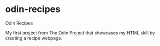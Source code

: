 # odin-recipes

Odin Recipes

My first project from The Odin Project that showcases my HTML skill by creating a recipe webpage.
